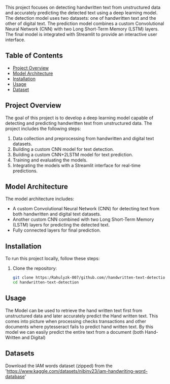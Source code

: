 This project focuses on detecting handwritten text from unstructured data and accurately predicting the detected text using a deep learning model. The detection model uses two datasets: one of handwritten text and the other of digital text. The prediction model combines a custom Convolutional Neural Network (CNN) with two Long Short-Term Memory (LSTM) layers. The final model is integrated with Streamlit to provide an interactive user interface.

## Table of Contents
- [Project Overview](#project-overview)
- [Model Architecture](#model-architecture)
- [Installation](#installation)
- [Usage](#usage)
- [Dataset](#dataset)

## Project Overview
The goal of this project is to develop a deep learning model capable of detecting and predicting handwritten text from unstructured data. The project includes the following steps:
1. Data collection and preprocessing from handwritten and digital text datasets.
2. Building a custom CNN model for text detection.
3. Building a custom CNN+2LSTM model for text prediction.
4. Training and evaluating the models.
5. Integrating the models with a Streamlit interface for real-time predictions.

## Model Architecture
The model architecture includes:
- A custom Convolutional Neural Network (CNN) for detecting text from both handwritten and digital text datasets.
- Another custom CNN combined with two Long Short-Term Memory (LSTM) layers for predicting the detected text.
- Fully connected layers for final prediction.

## Installation
To run this project locally, follow these steps:

1. Clone the repository:
   ```bash
   git clone https:/Rahulyzk-007/github.com//handwritten-text-detection.git
   cd handwritten-text-detection

## Usage
The Model can be used to retrieve the hand written text first from unstructured data and later accurately predict the Hand written text.
This comes into picture when processing checks transactions and other documents where pytesseract fails to predict hand written text.
By this model we can easily predict the entire text from a document (both Hand-Written and Digital)

## Datasets
Download the IAM words dataset (zipped) from the 'https://www.kaggle.com/datasets/nibinv23/iam-handwriting-word-database'
